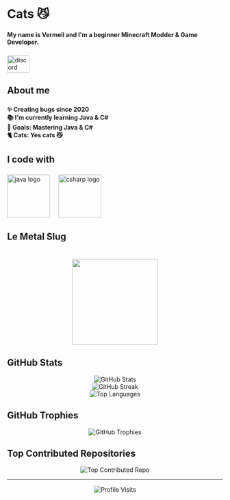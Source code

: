 <h1 align="left">Cats 😼</h1>

###

<h4 align="left">My name is Vermeil and I'm a beginner Minecraft Modder & Game Developer.</h4>

###

<div align="left">
  <a href="https://discord.gg/4rrr6TdTsK" target="_blank">
    <img src="https://raw.githubusercontent.com/maurodesouza/profile-readme-generator/master/src/assets/icons/social/discord/default.svg" width="52" height="40" alt="discord logo"  />
  </a>
</div>

###

<h2 align="left">About me</h2>

###

<h4 align="left">✨ Creating bugs since 2020<br>📚 I'm currently learning Java & C#<br>🎯 Goals: Mastering Java & C#<br>🐈 Cats: Yes cats 😼</h4>

###

<h2 align="left">I code with</h2>

###

<div align="left">
  <img src="https://cdn.jsdelivr.net/gh/devicons/devicon/icons/java/java-original.svg" height="100" alt="java logo"  />
  <img width="12" />
  <img src="https://cdn.jsdelivr.net/gh/devicons/devicon/icons/csharp/csharp-original.svg" height="100" alt="csharp logo"  />
</div>

###

<h2 align="left">Le Metal Slug</h2>

###

<br clear="both">

<div align="center">
  <img height="200" src="https://i.imgur.com/rxboDsL.gif"  />
</div>

###

## GitHub Stats

<p align="center">
  <img src="https://github-readme-stats.vercel.app/api?username=VermeilChan&theme=jolly&hide_border=true&include_all_commits=true&count_private=true" alt="GitHub Stats" /><br/>
  <img src="https://github-readme-streak-stats.herokuapp.com/?user=VermeilChan&theme=jolly&hide_border=true" alt="GitHub Streak" /><br/>
  <img src="https://github-readme-stats.vercel.app/api/top-langs/?username=VermeilChan&theme=jolly&hide_border=true&layout=compact" alt="Top Languages" />
</p>

## GitHub Trophies

<p align="center">
  <img src="https://github-profile-trophy.vercel.app/?username=VermeilChan&theme=radical&no-frame=true&no-bg=true&margin-w=4" alt="GitHub Trophies" />
</p>

## Top Contributed Repositories

<p align="center">
  <img src="https://github-contributor-stats.vercel.app/api?username=VermeilChan&limit=5&theme=dark&combine_all_yearly_contributions=true" alt="Top Contributed Repo" />
</p>

---

<p align="center">
  <img src="https://visitcount.itsvg.in/api?id=VermeilChan&icon=0&color=6" alt="Profile Visits" />
</p>
